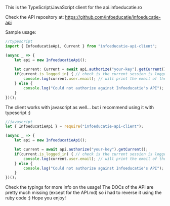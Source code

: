 This is the TypeScript/JavaScript client for the api.infoeducatie.ro

Check the API repository at: https://github.com/infoeducatie/infoeducatie-api

Sample usage:
```typescript
//typescript
import { InfoeducatieApi, Current } from "infoeducatie-api-client";

(async _ => {
    let api = new InfoeducatieApi();
    
    let current: Current = await api.authorize("your-key").getCurrent();
    if(current.is_logged_in) { // check is the current session is logged in
        console.log(current.user.email); // will print the email of the currently logged in user
    } else {
        console.log("Could not authorize against Infoeducatie's API");
    }
})();
```

The client works with javascript as well... but i recommend using it with typescript :)
```javascript
//javascript
let { InfoeducatieApi } = require("infoeducatie-api-client");

(async _ => {
    let api = new InfoeducatieApi();

    let current = await api.authorize("your-key").getCurrent();
    if(current.is_logged_in) { // check is the current session is logged in
        console.log(current.user.email); // will print the email of the currently logged in user
    } else {
        console.log("Could not authorize against Infoeducatie's API");
    }
})();
```


Check the typings for more info on the usage! The DOCs of the API are pretty much missing (except for the API.md) so i had to reverse it using the ruby code :) Hope you enjoy!